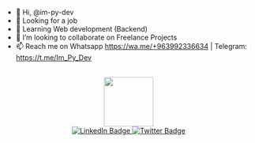 - 👋 Hi, @im-py-dev
- 👀 Looking for a job
- 🌱 Learning Web development (Backend)
- 💞️ I’m looking to collaborate on Freelance Projects
- 📫 Reach me on Whatsapp https://wa.me/+963992336634 | Telegram: https://t.me/Im_Py_Dev

<br>
<div id="header" align="center">
  <img src="https://media.giphy.com/media/M9gbBd9nbDrOTu1Mqx/giphy.gif" width="100"/>

<div id="badges">
  <a href="https://www.linkedin.com/in/ali-mughrabi" target="_blank">
    <img src="https://img.shields.io/badge/LinkedIn-blue?style=for-the-badge&logo=linkedin&logoColor=white" alt="LinkedIn Badge"/>
  </a>
  
  <!--
  <a href="" target="_blank">
    <img src="https://img.shields.io/badge/YouTube-red?style=for-the-badge&logo=youtube&logoColor=white" alt="Youtube Badge"/>
  </a>
  -->
  
  <a href="https://technosteps.com/my-resume/" target="_blank">
    <img src="https://img.shields.io/badge/My-Resume-blue" alt="Twitter Badge"/>
  </a>
</div>
  
  </div>
